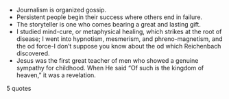  - Journalism is organized gossip.
 - Persistent people begin their success where others end in failure.
 - The storyteller is one who comes bearing a great and lasting gift.
 - I studied mind-cure, or metaphysical healing, which strikes at the root of disease; I went into hypnotism, mesmerism, and phreno-magnetism, and the od force-I don’t suppose you know about the od which Reichenbach discovered.
 - Jesus was the first great teacher of men who showed a genuine sympathy for childhood. When He said “Of such is the kingdom of heaven,” it was a revelation.

5 quotes